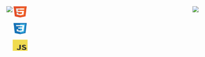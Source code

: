 <div>
<img align=left height="160em" src="https://github-readme-stats.vercel.app/api?username=FranciscoBatalha&show_icons=true&theme=dracula&include_all_commits=true&count_private=true)"/>
<img align=right height="160cem" src="https://github-readme-stats.vercel.app/api/top-langs/?username=FranciscoBatalha&layout=compact&langs_count=16&theme=dracula"/>
</div>
<div style="display: inline_block">
<img align="center" height="30" width="40" src="https://github.com/devicons/devicon/blob/master/icons/html5/html5-original.svg"/><p>
<img align="center" height="30" width="40" src="https://github.com/devicons/devicon/blob/master/icons/css3/css3-original.svg"/><p>
<img align="center" height="30" width="40" src="https://github.com/devicons/devicon/blob/master/icons/javascript/javascript-original.svg"/><p>
</div>

